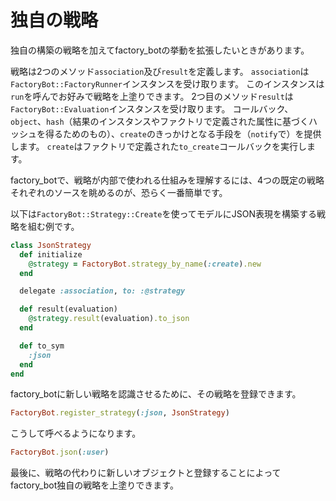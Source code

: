 # 独自の戦略

独自の構築の戦略を加えてfactory\_botの挙動を拡張したいときがあります。

戦略は2つのメソッド`association`及び`result`を定義します。
`association`は`FactoryBot::FactoryRunner`インスタンスを受け取ります。
このインスタンスは`run`を呼んでお好みで戦略を上塗りできます。
2つ目のメソッド`result`は`FactoryBot::Evaluation`インスタンスを受け取ります。
コールバック、`object`、`hash`（結果のインスタンスやファクトリで定義された属性に基づくハッシュを得るためのもの）、`create`のきっかけとなる手段を（`notify`で）を提供します。
`create`はファクトリで定義された`to_create`コールバックを実行します。

factory\_botで、戦略が内部で使われる仕組みを理解するには、4つの既定の戦略それぞれのソースを眺めるのが、恐らく一番簡単です。

以下は`FactoryBot::Strategy::Create`を使ってモデルにJSON表現を構築する戦略を組む例です。

```ruby
class JsonStrategy
  def initialize
    @strategy = FactoryBot.strategy_by_name(:create).new
  end

  delegate :association, to: :@strategy

  def result(evaluation)
    @strategy.result(evaluation).to_json
  end

  def to_sym
    :json
  end
end
```

factory\_botに新しい戦略を認識させるために、その戦略を登録できます。

```ruby
FactoryBot.register_strategy(:json, JsonStrategy)
```

こうして呼べるようになります。

```ruby
FactoryBot.json(:user)
```

最後に、戦略の代わりに新しいオブジェクトと登録することによってfactory\_bot独自の戦略を上塗りできます。
